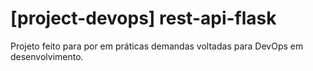 # [project-devops] rest-api-flask

Projeto feito para por em práticas demandas voltadas para DevOps em desenvolvimento.